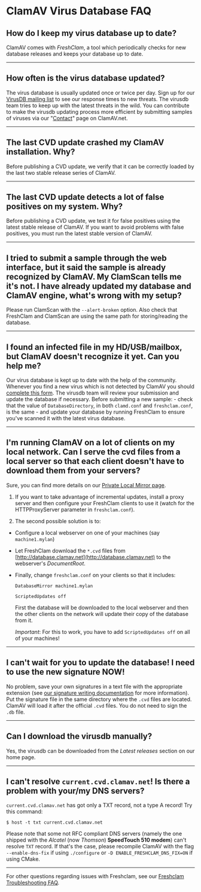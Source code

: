 # ClamAV Virus Database FAQ

## How do I keep my virus database up to date?

ClamAV comes with _FreshClam_, a tool which periodically checks for new database releases and keeps your database up to date.

---

## How often is the virus database updated?

The virus database is usually updated once or twice per day. Sign up for our [VirusDB mailing list](https://lists.clamav.net/mailman/listinfo/clamav-virusdb) to see our response times to new threats. The virusdb team tries to keep up with the latest threats in the wild.  You can contribute to make the virusdb updating process  more efficient by submitting samples of viruses via our "[Contact](https://www.clamav.net/contact)" page on ClamAV.net.

---

## The last CVD update crashed my ClamAV installation. Why?

Before publishing a CVD update, we verify that it can be correctly loaded by the last two stable release series of ClamAV.

---

## The last CVD update detects a lot of false positives on my system. Why?

Before publishing a CVD update, we test it for false positives using the latest stable release of ClamAV. If you want to avoid problems with false positives, you must run the latest stable version of ClamAV.

---

## I tried to submit a sample through the web interface, but it said the sample is already recognized by ClamAV. My ClamScan tells me it's not. I have already updated my database and ClamAV engine, what's wrong with my setup?

Please run ClamScan with the `--alert-broken` option. Also check that FreshClam and ClamScan are using the same path for storing/reading the database.

---

## I found an infected file in my HD/USB/mailbox, but ClamAV doesn't recognize it yet. Can you help me?

Our virus database is kept up to date with the help of the community. Whenever you find a new virus which is not detected by ClamAV you should [complete this form](https://www.clamav.net/reports/malware). The virusdb team will review your submission and update the database if necessary. Before submitting a new sample: - check that the value of `DatabaseDirectory`, in both `clamd.conf` and `freshclam.conf`, is the same - and update your database by running FreshClam to ensure you've scanned it with the latest virus database.

---

## I'm running ClamAV on a lot of clients on my local network. Can I serve the cvd files from a local server so that each client doesn't have to download them from your servers?

Sure, you can find more details on our [Private Local Mirror page](https://www.clamav.net/documents/private-local-mirrors).

1. If you want to take advantage of incremental updates, install a proxy server and then configure your FreshClam clients to use it (watch for the HTTPProxyServer parameter in `freshclam.conf`).

2. The second possible solution is to:

  * Configure a local webserver on one of your machines (say `machine1.mylan`)

  * Let FreshClam download the `*.cvd` files from [http://database.clamav.net](http://database.clamav.net) to the webserver's *DocumentRoot*.

  * Finally, change `freshclam.conf` on your clients so that it includes:


    `DatabaseMirror machine1.mylan`

    `ScriptedUpdates off`

    First the database will be downloaded to the local webserver and then the other clients on the network will update their copy of the database from it.

    _Important_:  For this to work, you have to add `ScriptedUpdates off` on all of your machines!

---

## I can't wait for you to update the database! I need to use the new signature NOW!

No problem, save your own signatures in a text file with the appropriate extension (see [our signature writing documentation](https://www.clamav.net/documents/creating-signatures-for-clamav) for more information). Put the signature file in the same directory where the `.cvd` files are located. ClamAV will load it after the official `.cvd` files. You do not need to sign the `.db` file.

---

## Can I download the virusdb manually?

Yes, the virusdb can be downloaded from the _Latest releases_ section on our home page.

---

## I can't resolve `current.cvd.clamav.net`! Is there a problem with your/my DNS servers?

`current.cvd.clamav.net` has got only a TXT record, not a type A record! Try this command:

`$ host -t txt current.cvd.clamav.net`

Please note that some not RFC compliant DNS servers (namely the one shipped with the *Alcatel* (now *Thomson*) **SpeedTouch 510 modem**) can't resolve `TXT` record. If that's the case, please recompile ClamAV with the flag `--enable-dns-fix` if using `./configure` or `-D ENABLE_FRESHCLAM_DNS_FIX=ON` if using CMake.

---

For other questions regarding issues with Freshclam, see our [Freshclam Troubleshooting FAQ](https://www.clamav.net/documents/troubleshooting-faq).
